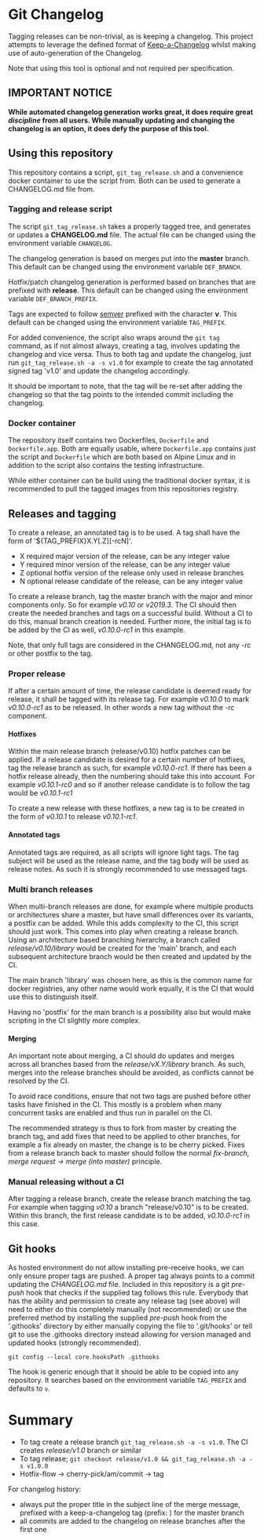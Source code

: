 # Git Changelog
Tagging releases can be non-trivial, as is keeping a changelog. This project
attempts to leverage the defined format of [Keep-a-Changelog](https://keepachangelog.com)
whilst making use of auto-generation of the Changelog.

Note that using this tool is optional and not required per specification.

## IMPORTANT NOTICE

**While automated changelog generation works great, it does require
great _discipline_ from all users. While manually updating and changing the
changelog is an option, it does defy the purpose of this tool.**

## Using this repository
This repository contains a script, `git_tag_release.sh` and a convenience docker
container to use the script from. Both can be used to generate a CHANGELOG.md
file from.

### Tagging and release script
The script `git_tag_release.sh` takes a properly tagged tree, and generates or
updates a **CHANGELOG.md** file. The actual file can be changed using the
environment variable `CHANGELOG`.

The changelog generation is based on merges put into the **master** branch. This
default can be changed using the environment variable `DEF_BRANCH`.

Hotfix/patch changelog generation is performed based on branches that are
prefixed with **release**. This default can be changed using the environment
variable `DEF_BRANCH_PREFIX`.

Tags are expected to follow [semver](https://semver.org) prefixed with the
character **v**.  This default can be changed using the environment variable
`TAG_PREFIX`.

For added convenience, the script also wraps around the `git tag` command, as
if not almost always, creating a tag, involves updating the changelog and vice
versa. Thus to both tag and update the changelog, just run
`git_tag_release.sh -a -s v1.0` for example to create the tag annotated signed
tag 'v1.0' and update the changelog accordingly.

It should be important to note, that the tag will be re-set after adding the
changelog so that the tag points to the intended commit including the changelog.

### Docker container
The repository itself contains two Dockerfiles, `Dockerfile` and
`Dockerfile.app`. Both are equally usable, where `Dockerfile.app` contains just
the script and `Dockerfile` which are both based on Alpine Linux and in
addition to the script also contains the testing infrastructure.

While either container can be build using the traditional docker syntax, it is
recommended to pull the tagged images from this repositories registry.

## Releases and tagging
To create a release, an annotated tag is to be used. A tag shall have the form
of '${TAG_PREFIX}X.Y[.Z][-rcN]'.
* X required major version of the release, can be any integer value
* Y required minor version of the release, can be any integer value
* Z optional hotfix version of the release only used in release branches
* N optional release candidate of the release, can be any integer value

To create a release branch, tag the master branch with the major and minor
components only.
So for example *v0.10* or *v2019.3*. The CI should then create the needed
branches and tags on a successful build. Without a CI to do this, manual branch
creation is needed. Further more, the initial tag is to be added by the CI as
well, *v0.10.0-rc1* in this example.

Note, that only full tags are considered in the CHANGELOG.md, not any *-rc* or
other postfix to the tag.

### Proper release
If after a certain amount of time, the release candidate is deemed ready for
release, it shall be tagged with its release tag. For example *v0.10.0* to mark
*v0.10.0-rc1* as to be released. In other words a new tag without the *-rc*
component.

#### Hotfixes
Within the main release branch (release/v0.10) hotfix patches can be applied. 
If a release candidate is desired for a certain number of hotfixes, tag the
release branch as such, for example *v0.10.0-rc1*. If there has been a hotfix
release already, then the numbering should take this into account. For example
*v0.10.1-rc0* and so if another release candidate is to follow the tag would be
*v0.10.1-rc1*

 To create a new release with these hotfixes, a new tag is to be created
in the form of *v0.10.1* to release *v0.10.1-rc1*.

#### Annotated tags
Annotated tags are required, as all scripts will ignore light tags. The tag
subject will be used as the release name, and the tag body will be used as
release notes. As such it is strongly recommended to use messaged tags.

### Multi branch releases
When multi-branch releases are done, for example where multiple products or
architectures share a master, but have small differences over its variants,
a postfix can be added. While this adds complexity to the CI, this script
should just work. This comes into play when creating a release branch. Using
an architecture based branching hierarchy, a branch called
*release/v0.10/library* would be created for the 'main' branch, and each
subsequent architecture branch would be then created and updated by the CI.

The main branch 'library' was chosen here, as this is the common name for
docker registries, any other name would work equally, it is the CI that would
use this to distinguish itself.

Having no 'postfix' for the main branch is a possibility also but would make
scripting in the CI slightly more complex.

#### Merging
An important note about merging, a CI should do updates and merges across all
branches based from the *release/vX.Y/library* branch. As such, merges into the
release branches should be avoided, as conflicts cannot be resolved by the CI.

To avoid race conditions, ensure that not two tags are pushed before other
tasks have finished in the CI. This mostly is a problem when many concurrent
tasks are enabled and thus run in parallel on the CI.

The recommended strategy is thus to fork from master by creating the branch tag,
and add fixes that need to be applied to other branches, for example a fix
already on master, the change is to be cherry picked. Fixes from a release
branch back to master should follow the normal
*fix-branch, merge request -> merge (into master)*
principle.

### Manual releasing without a CI
After tagging a release branch, create the release branch matching the tag.
For example when tagging *v0.10* a branch "release/v0.10" is to be created.
Within this branch, the first release candidate is to be added, *v0.10.0-rc1*
in this case.

## Git hooks
As hosted environment do not allow installing pre-receive hooks, we can only
ensure proper tags are pushed. A proper tag always points to a commit updating
the *CHANGELOG.md* file. Included in this repository is a git *pre-push* hook
that checks if the supplied tag follows this rule. Everybody that has the
ability and permission to create any release tag (see above) will need to either
do this completely manually (not recommended) or use the preferred method by
installing the supplied *pre-push* hook from the '.githooks' directory by either
manually copying the file to '.git/hooks' or tell git to use the .githooks
directory instead allowing for version managed and updated hooks
(strongly recommended).

```console
git config --local core.hooksPath .githooks
```

The hook is generic enough that it should be able to be copied into any
repository. It searches based on the environment variable `TAG_PREFIX` and
defaults to `v`.

# Summary
* To tag create a release branch `git_tag_release.sh -a -s v1.0`. The CI creates
*release/v1.0* branch or similar
* To tag release; `git checkout release/v1.0 && git_tag_release.sh -a -s v1.0.0`
* Hotfix-flow -> cherry-pick/am/commit -> tag

For changelog history:
* always put the proper title in the subject line of the
merge message, prefixed with a keep-a-changelog tag (prefix: <subject>) for
the master branch
* all commits are added to the changelog on release branches after the first one
